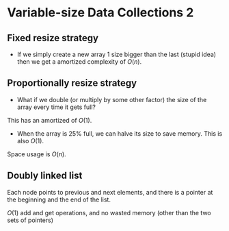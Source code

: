# Variable-size Data Collections 2

## Fixed resize strategy

- If we simply create a new array 1 size bigger than the last (stupid idea) then we get a amortized complexity of $O(n)$.

## Proportionally resize strategy

- What if we double (or multiply by some other factor) the size of the array every time it gets full?

This has an amortized of $O(1)$.

- When the array is 25% full, we can halve its size to save memory. This is also $O(1)$.

Space usage is $O(n)$.

## Doubly linked list

Each node points to previous and next elements, and there is a pointer at the beginning and the end of the list.

$O(1)$ add and get operations, and no wasted memory (other than the two sets of pointers)